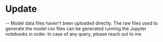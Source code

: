 # Update

-- Model data files haven't been uploaded directly. The raw files used to generate the model csv files can be generated running the Jupyter notebooks in order. In case of any query, please reach out to me
